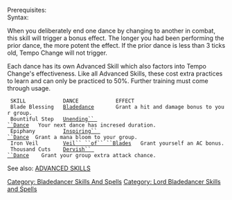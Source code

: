 Prerequisites: </br>Syntax: <none>

When you deliberately end one dance by changing to another in combat,
this skill will trigger a bonus effect. The longer you had been
performing the prior dance, the more potent the effect. If the prior
dance is less than 3 ticks old, Tempo Change will not trigger.

Each dance has its own Advanced Skill which also factors into Tempo
Change's effectiveness. Like all Advanced Skills, these cost extra
practices to learn and can only be practiced to 50%. Further training
must come through usage.

` SKILL            DANCE            EFFECT`  
` Blade Blessing   `[`Bladedance`](Bladedance "wikilink")`       Grant a hit and damage bonus to your group.`  
` Bountiful Step   `[`Unending`` ``Dance`](Unending_Dance "wikilink")`   Your next dance has incresed duration.`  
` Epiphany         `[`Inspiring`` ``Dance`](Inspiring_Dance "wikilink")`  Grant a mana bloom to your group.`  
` Iron Veil        `[`Veil`` ``of`` ``Blades`](veil_of_blades "wikilink")`   Grant yourself an AC bonus.`  
` Thousand Cuts    `[`Dervish`` ``Dance`](Dervish_Dance "wikilink")`    Grant your group extra attack chance.`

See also: [ADVANCED SKILLS](ADVANCED_SKILLS "wikilink")

[Category: Bladedancer Skills And
Spells](Category:_Bladedancer_Skills_And_Spells "wikilink") [Category:
Lord Bladedancer Skills and
Spells](Category:_Lord_Bladedancer_Skills_and_Spells "wikilink")
